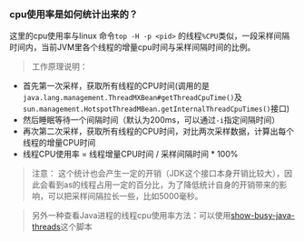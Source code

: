 
### cpu使用率是如何统计出来的？

这里的cpu使用率与linux 命令`top -H -p <pid>` 的线程`%CPU`类似，一段采样间隔时间内，当前JVM里各个线程的增量cpu时间与采样间隔时间的比例。

> 工作原理说明：

* 首先第一次采样，获取所有线程的CPU时间(调用的是`java.lang.management.ThreadMXBean#getThreadCpuTime()`及`sun.management.HotspotThreadMBean.getInternalThreadCpuTimes()`接口)
* 然后睡眠等待一个间隔时间（默认为200ms，可以通过`-i`指定间隔时间）
* 再次第二次采样，获取所有线程的CPU时间，对比两次采样数据，计算出每个线程的增量CPU时间
* 线程CPU使用率 = 线程增量CPU时间 / 采样间隔时间 * 100%

> 注意： 这个统计也会产生一定的开销（JDK这个接口本身开销比较大），因此会看到as的线程占用一定的百分比，为了降低统计自身的开销带来的影响，可以把采样间隔拉长一些，比如5000毫秒。

> 另外一种查看Java进程的线程cpu使用率方法：可以使用[show-busy-java-threads](https://github.com/oldratlee/useful-scripts/blob/master/docs/java.md#-show-busy-java-threads)这个脚本
